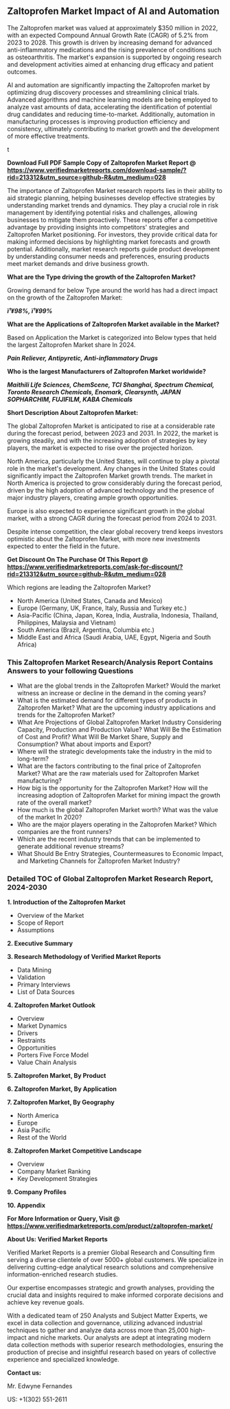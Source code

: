 <h2>Zaltoprofen Market Impact of AI and Automation</h2><p>The Zaltoprofen market was valued at approximately $350 million in 2022, with an expected Compound Annual Growth Rate (CAGR) of 5.2% from 2023 to 2028. This growth is driven by increasing demand for advanced anti-inflammatory medications and the rising prevalence of conditions such as osteoarthritis. The market's expansion is supported by ongoing research and development activities aimed at enhancing drug efficacy and patient outcomes.</p><p>AI and automation are significantly impacting the Zaltoprofen market by optimizing drug discovery processes and streamlining clinical trials. Advanced algorithms and machine learning models are being employed to analyze vast amounts of data, accelerating the identification of potential drug candidates and reducing time-to-market. Additionally, automation in manufacturing processes is improving production efficiency and consistency, ultimately contributing to market growth and the development of more effective treatments.</p>t</p><p id="" class=""><strong>Download Full PDF Sample Copy of Zaltoprofen Market Report @ <a href="https://www.verifiedmarketreports.com/download-sample/?rid=213312&utm_source=github-R&utm_medium=028" target="_blank">https://www.verifiedmarketreports.com/download-sample/?rid=213312&utm_source=github-R&utm_medium=028</a></strong></p><p>The importance of&nbsp;Zaltoprofen Market research reports lies in their ability to aid strategic planning, helping businesses develop effective strategies by understanding market trends and dynamics. They play a crucial role in risk management by identifying potential risks and challenges, allowing businesses to mitigate them proactively. These reports offer a competitive advantage by providing insights into competitors' strategies and Zaltoprofen Market positioning. For investors, they provide critical data for making informed decisions by highlighting market forecasts and growth potential. Additionally, market research reports guide product development by understanding consumer needs and preferences, ensuring products meet market demands and drive business growth.</p><p><strong>What are the&nbsp;Type driving the growth of the Zaltoprofen Market?</strong></p><p id="" class="">Growing demand for below Type around the world has had a direct impact on the growth of the Zaltoprofen Market:</p><em><strong>ï¹¥98%, ï¹¥99%</strong></em></p><strong>What are the&nbsp;Applications&nbsp;of Zaltoprofen Market available in the Market?</strong></p><p id="" class="">Based on Application the Market is categorized into Below types that held the largest Zaltoprofen Market share In 2024.</p><em><strong>Pain Reliever, Antipyretic, Anti-inflammatory Drugs</strong></em></p><strong>Who is the largest Manufacturers of Zaltoprofen Market worldwide?</strong></p><p><em><strong>Maithili Life Sciences, ChemScene, TCI Shanghai, Spectrum Chemical, Toronto Research Chemicals, Enomark, Clearsynth, JAPAN SOPHARCHIM, FUJIFILM, KABA Chemicals</strong></em></p><p id="" class=""><strong>Short Description About Zaltoprofen Market:</strong></p><p>The global Zaltoprofen Market is anticipated to rise at a considerable rate during the forecast period, between 2023 and 2031. In 2022, the market is growing steadily, and with the increasing adoption of strategies by key players, the market is expected to rise over the projected horizon.</p><p>North America, particularly the United States, will continue to play a pivotal role in the market's development. Any changes in the United States could significantly impact the Zaltoprofen Market growth trends. The market in North America is projected to grow considerably during the forecast period, driven by the high adoption of advanced technology and the presence of major industry players, creating ample growth opportunities.</p><p>Europe is also expected to experience significant growth in the global market, with a strong CAGR during the forecast period from 2024 to 2031.</p><p>Despite intense competition, the clear global recovery trend keeps investors optimistic about the Zaltoprofen Market, with more new investments expected to enter the field in the future.</p><p id="" class=""><strong>Get Discount On The Purchase Of This Report @ <a href="https://www.verifiedmarketreports.com/ask-for-discount/?rid=213312&utm_source=github-R&utm_medium=028" target="_blank">https://www.verifiedmarketreports.com/ask-for-discount/?rid=213312&utm_source=github-R&utm_medium=028</a></strong></p>Which regions are leading the Zaltoprofen Market?</p><ul><li>North America (United States, Canada and Mexico)</li><li>Europe (Germany, UK, France, Italy, Russia and Turkey etc.)</li><li>Asia-Pacific (China, Japan, Korea, India, Australia, Indonesia, Thailand, Philippines, Malaysia and Vietnam)</li><li>South America (Brazil, Argentina, Columbia etc.)</li><li>Middle East and Africa (Saudi Arabia, UAE, Egypt, Nigeria and South Africa)</li></ul><h3 id="" class="">This Zaltoprofen Market Research/Analysis Report Contains Answers to your following Questions</h3><ul><li>What are the global trends in the Zaltoprofen Market? Would the market witness an increase or decline in the demand in the coming years?</li><li>What is the estimated demand for different types of products in Zaltoprofen Market? What are the upcoming industry applications and trends for the Zaltoprofen Market?</li><li>What Are Projections of Global Zaltoprofen Market Industry Considering Capacity, Production and Production Value? What Will Be the Estimation of Cost and Profit? What Will Be Market Share, Supply and Consumption? What about imports and Export?</li><li>Where will the strategic developments take the industry in the mid to long-term?</li><li>What are the factors contributing to the final price of Zaltoprofen Market? What are the raw materials used for Zaltoprofen Market manufacturing?</li><li>How big is the opportunity for the Zaltoprofen Market? How will the increasing adoption of Zaltoprofen Market for mining impact the growth rate of the overall market?</li><li>How much is the global Zaltoprofen Market worth? What was the value of the market In 2020?</li><li>Who are the major players operating in the Zaltoprofen Market? Which companies are the front runners?</li><li>Which are the recent industry trends that can be implemented to generate additional revenue streams?</li><li>What Should Be Entry Strategies, Countermeasures to Economic Impact, and Marketing Channels for Zaltoprofen Market Industry?</li></ul><h3 id="" class="">Detailed TOC of Global Zaltoprofen Market Research Report, 2024-2030</h3><p id="" class=""><strong>1. Introduction of the Zaltoprofen Market</strong></p><ul><li>Overview of the Market</li><li>Scope of Report</li><li>Assumptions</li></ul><p id="" class=""><strong>2. Executive Summary</strong></p><p id="" class=""><strong>3. Research Methodology of Verified Market Reports</strong></p><ul><li>Data Mining</li><li>Validation</li><li>Primary Interviews</li><li>List of Data Sources</li></ul><p id="" class=""><strong>4. Zaltoprofen Market Outlook</strong></p><ul><li>Overview</li><li>Market Dynamics</li><li>Drivers</li><li>Restraints</li><li>Opportunities</li><li>Porters Five Force Model</li><li>Value Chain Analysis</li></ul><p id="" class=""><strong>5. Zaltoprofen Market, By Product</strong></p><p id="" class=""><strong>6. Zaltoprofen Market, By Application</strong></p><p id="" class=""><strong>7. Zaltoprofen Market, By Geography</strong></p><ul><li>North America</li><li>Europe</li><li>Asia Pacific</li><li>Rest of the World</li></ul><p id="" class=""><strong>8. Zaltoprofen Market Competitive Landscape</strong></p><ul><li>Overview</li><li>Company Market Ranking</li><li>Key Development Strategies</li></ul><p id="" class=""><strong>9. Company Profiles</strong></p><p id="" class=""><strong>10. Appendix</strong></p><p id="" class=""><strong>For More Information or Query, Visit @ <a href="https://www.verifiedmarketreports.com/product/zaltoprofen-market/" target="_blank">https://www.verifiedmarketreports.com/product/zaltoprofen-market/</a></strong></p><p id="" class=""><strong>About Us: Verified Market Reports</strong></p><p id="" class="">Verified Market Reports is a premier Global Research and Consulting firm serving a diverse clientele of over 5000+ global customers. We specialize in delivering cutting-edge analytical research solutions and comprehensive information-enriched research studies.</p><p id="" class="">Our expertise encompasses strategic and growth analyses, providing the crucial data and insights required to make informed corporate decisions and achieve key revenue goals.</p><p id="" class="">With a dedicated team of 250 Analysts and Subject Matter Experts, we excel in data collection and governance, utilizing advanced industrial techniques to gather and analyze data across more than 25,000 high-impact and niche markets. Our analysts are adept at integrating modern data collection methods with superior research methodologies, ensuring the production of precise and insightful research based on years of collective experience and specialized knowledge.</p><p id="" class=""><strong>Contact us:</strong></p><p id="" class="">Mr. Edwyne Fernandes</p><p id="" class="">US: +1(302) 551-2611</p>